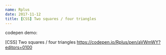 ```yaml
---
name: Rplus
date: 2017-11-12
title: [CSS] Two squares / four triangles
---
```


codepen demo:

[CSS] Two squares / four triangles
https://codepen.io/Rplus/pen/aVWmWY?editors=0100
